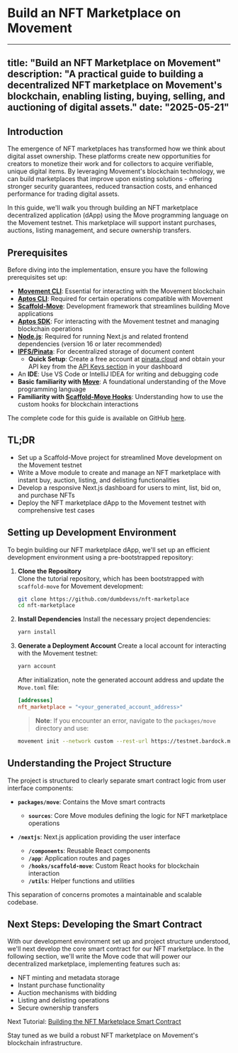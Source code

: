 # Build an NFT Marketplace on Movement

---
title: "Build an NFT Marketplace on Movement"
description: "A practical guide to building a decentralized NFT marketplace on Movement's blockchain, enabling listing, buying,
selling, and auctioning of digital assets."
date: "2025-05-21"
---

## Introduction

The emergence of NFT marketplaces has transformed how we think about digital asset ownership. These platforms create new opportunities for creators to monetize their work and for collectors to acquire verifiable, unique digital items. By leveraging Movement's blockchain technology, we can build marketplaces that improve upon existing solutions - offering stronger security guarantees, reduced transaction costs, and enhanced performance for trading digital assets.

In this guide, we'll walk you through building an NFT marketplace decentralized application (dApp) using the Move programming language on the Movement testnet. This marketplace will support instant purchases, auctions, listing management, and secure ownership transfers.

## Prerequisites

Before diving into the implementation, ensure you have the following prerequisites set up:

- **[Movement CLI](https://developer.movementnetwork.xyz/learning-paths/basic-concepts/01-install-movement-cli)**: Essential for interacting with the Movement blockchain
- **[Aptos CLI](https://aptos.dev/cli-tools/aptos-cli-tool/install-aptos-cli)**: Required for certain operations compatible with Movement
- **[Scaffold-Move](https://github.com/arjanjohan/scaffold-move)**: Development framework that streamlines building Move applications
- **[Aptos SDK](https://aptos.dev/en/build/sdks/ts-sdk)**: For interacting with the Movement testnet and managing blockchain operations
- **[Node.js](https://nodejs.org/en/download/)**: Required for running Next.js and related frontend dependencies (version 16 or later recommended)
- **[IPFS/Pinata](https://www.pinata.cloud/)**: For decentralized storage of document content
  - **Quick Setup**: Create a free account at [pinata.cloud](https://www.pinata.cloud/) and obtain your API key from the [API Keys section](https://app.pinata.cloud/keys) in your dashboard
- An **IDE**: Use VS Code or IntelliJ IDEA for writing and debugging code
- **Basic familiarity with [Move](https://developer.movementnetwork.xyz/learning-paths/basic-concepts)**: A foundational understanding of the Move programming language
- **Familiarity with [Scaffold-Move Hooks](https://scaffold-move-docs.vercel.app/hooks/)**: Understanding how to use the custom hooks for blockchain interactions

The complete code for this guide is available on GitHub [here](https://github.com/dumbdevss/nft-marketplace).

## TL;DR

- Set up a Scaffold-Move project for streamlined Move development on the Movement testnet
- Write a Move module to create and manage an NFT marketplace with instant buy, auction, listing, and delisting functionalities
- Develop a responsive Next.js dashboard for users to mint, list, bid on, and purchase NFTs
- Deploy the NFT marketplace dApp to the Movement testnet with comprehensive test cases

## Setting up Development Environment

To begin building our NFT marketplace dApp, we'll set up an efficient development environment using a pre-bootstrapped repository:

1. **Clone the Repository**  
   Clone the tutorial repository, which has been bootstrapped with `scaffold-move` for Movement development:

   ```bash
   git clone https://github.com/dumbdevss/nft-marketplace
   cd nft-marketplace
   ```

2. **Install Dependencies**
   Install the necessary project dependencies:

   ```bash
   yarn install
   ```

3. **Generate a Deployment Account**
   Create a local account for interacting with the Movement testnet:

   ```bash
   yarn account
   ```

   After initialization, note the generated account address and update the `Move.toml` file:

   ```toml
   [addresses]
   nft_marketplace = "<your_generated_account_address>"
   ```

   > **Note**: If you encounter an error, navigate to the `packages/move` directory and use:

   ```bash
   movement init --network custom --rest-url https://testnet.bardock.movementnetwork.xyz/v1 --faucet-url https://faucet.testnet.bardock.movementnetwork.xyz/
   ```

## Understanding the Project Structure

The project is structured to clearly separate smart contract logic from user interface components:

- **`packages/move`**: Contains the Move smart contracts
  - **`sources`**: Core Move modules defining the logic for NFT marketplace operations

- **`/nextjs`**: Next.js application providing the user interface
  - **`/components`**: Reusable React components
  - **`/app`**: Application routes and pages
  - **`/hooks/scaffold-move`**: Custom React hooks for blockchain interaction
  - **`/utils`**: Helper functions and utilities

This separation of concerns promotes a maintainable and scalable codebase.

## Next Steps: Developing the Smart Contract

With our development environment set up and project structure understood, we'll next develop the core smart contract for our NFT marketplace. In the following section, we'll write the Move code that will power our decentralized marketplace, implementing features such as:

- NFT minting and metadata storage
- Instant purchase functionality
- Auction mechanisms with bidding
- Listing and delisting operations
- Secure ownership transfers

Next Tutorial: [Building the NFT Marketplace Smart Contract](./developing_smart_contract)

Stay tuned as we build a robust NFT marketplace on Movement's blockchain infrastructure.

